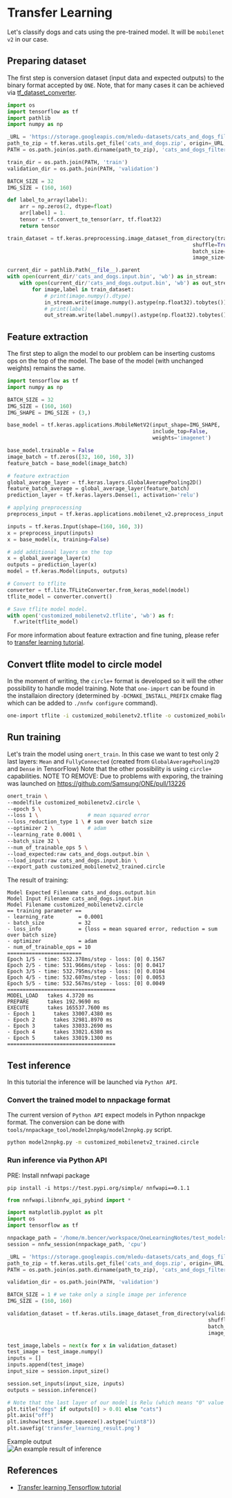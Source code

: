 # Transfer Learning

Let's classify dogs and cats using the pre-trained model. It will be `mobilenet v2` in our case.

## Preparing dataset
The first step is conversion dataset (input data and expected outputs) to the binary format accepted by `ONE`. Note, that for many cases it can be achieved via [tf_dataset_converter](https://github.com/Samsung/ONE/tree/master/tools/generate_datafile/tf_dataset_converter).

```python
import os
import tensorflow as tf
import pathlib
import numpy as np

_URL = 'https://storage.googleapis.com/mledu-datasets/cats_and_dogs_filtered.zip'
path_to_zip = tf.keras.utils.get_file('cats_and_dogs.zip', origin=_URL, extract=True)
PATH = os.path.join(os.path.dirname(path_to_zip), 'cats_and_dogs_filtered')

train_dir = os.path.join(PATH, 'train')
validation_dir = os.path.join(PATH, 'validation')

BATCH_SIZE = 32
IMG_SIZE = (160, 160)

def label_to_array(label):
    arr = np.zeros(2, dtype=float)
    arr[label] = 1.
    tensor = tf.convert_to_tensor(arr, tf.float32)
    return tensor

train_dataset = tf.keras.preprocessing.image_dataset_from_directory(train_dir,
                                                            shuffle=True,
                                                            batch_size=BATCH_SIZE,
                                                            image_size=IMG_SIZE)

current_dir = pathlib.Path(__file__).parent
with open(current_dir/'cats_and_dogs.input.bin', 'wb') as in_stream:
    with open(current_dir/'cats_and_dogs.output.bin', 'wb') as out_stream:
        for image,label in train_dataset:
            # print(image.numpy().dtype)
            in_stream.write(image.numpy().astype(np.float32).tobytes())
            # print(label)
            out_stream.write(label.numpy().astype(np.float32).tobytes())
```

## Feature extraction
The first step to align the model to our problem can be inserting customs ops on the top of the model. The base of the model (with unchanged weights) remains the same.

```python
import tensorflow as tf
import numpy as np

BATCH_SIZE = 32
IMG_SIZE = (160, 160)
IMG_SHAPE = IMG_SIZE + (3,)

base_model = tf.keras.applications.MobileNetV2(input_shape=IMG_SHAPE,
                                               include_top=False,
                                               weights='imagenet')

base_model.trainable = False
image_batch = tf.zeros([32, 160, 160, 3])
feature_batch = base_model(image_batch)

# feature extraction
global_average_layer = tf.keras.layers.GlobalAveragePooling2D()
feature_batch_average = global_average_layer(feature_batch)
prediction_layer = tf.keras.layers.Dense(1, activation='relu')

# applying preprocessing
preprocess_input = tf.keras.applications.mobilenet_v2.preprocess_input

inputs = tf.keras.Input(shape=(160, 160, 3))
x = preprocess_input(inputs)
x = base_model(x, training=False)

# add additional layers on the top
x = global_average_layer(x)
outputs = prediction_layer(x)
model = tf.keras.Model(inputs, outputs)

# Convert to tflite
converter = tf.lite.TFLiteConverter.from_keras_model(model)
tflite_model = converter.convert()

# Save tflite model model.
with open('customized_mobilenetv2.tflite', 'wb') as f:
  f.write(tflite_model)
```
For more information about feature extraction and fine tuning, please refer to [transfer learning tutorial](https://www.tensorflow.org/tutorials/images/transfer_learning).

## Convert tflite model to circle model
In the moment of writing, the `circle+` format is developed so it will the other possibility to handle model training.
Note that `one-import` can be found in the installaion directory (determined by `-DCMAKE_INSTALL_PREFIX` cmake flag which can be added to `./nnfw configure` command).
```bash
one-import tflite -i customized_mobilenetv2.tflite -o customized_mobilenetv2.circle
```

## Run training
Let's train the model using `onert_train`. In this case we want to test only 2 last layers: `Mean` and `FullyConnected` (created from `GlobalAveragePooling2D` and `Dense` in TensorFlow) Note that the other possibility is using `circle+` capabilities.
NOTE TO REMOVE: Due to problems with exporing, the training was launched on https://github.com/Samsung/ONE/pull/13226
```bash
onert_train \
--modelfile customized_mobilenetv2.circle \
--epoch 5 \
--loss 1 \                # mean squared error
--loss_reduction_type 1 \ # sum over batch size
--optimizer 2 \           # adam
--learning_rate 0.0001 \
--batch_size 32 \
--num_of_trainable_ops 5 \
--load_expected:raw cats_and_dogs.output.bin \
--load_input:raw cats_and_dogs.input.bin \
--export_path customized_mobilenetv2_trained.circle
```
The result of training:
```
Model Expected Filename cats_and_dogs.output.bin
Model Input Filename cats_and_dogs.input.bin
Model Filename customized_mobilenetv2.circle
== training parameter ==
- learning_rate        = 0.0001
- batch_size           = 32
- loss_info            = {loss = mean squared error, reduction = sum over batch size}
- optimizer            = adam
- num_of_trainable_ops = 10
========================
Epoch 1/5 - time: 532.378ms/step - loss: [0] 0.1567
Epoch 2/5 - time: 531.966ms/step - loss: [0] 0.0417
Epoch 3/5 - time: 532.795ms/step - loss: [0] 0.0104
Epoch 4/5 - time: 532.607ms/step - loss: [0] 0.0053
Epoch 5/5 - time: 532.567ms/step - loss: [0] 0.0049
===================================
MODEL_LOAD   takes 4.3720 ms
PREPARE      takes 192.9690 ms
EXECUTE      takes 165537.7600 ms
- Epoch 1      takes 33007.4380 ms
- Epoch 2      takes 32981.8970 ms
- Epoch 3      takes 33033.2690 ms
- Epoch 4      takes 33021.6380 ms
- Epoch 5      takes 33019.1300 ms
===================================
```
## Test inference
In this tutorial the inference will be launched via `Python API`.
### Convert the trained model to nnpackage format
The current version of `Python API` expect models in Python nnpackge format. The conversion can be done with `tools/nnpackage_tool/model2nnpkg/model2nnpkg.py` script.
```bash
python model2nnpkg.py -m customized_mobilenetv2_trained.circle
```
### Run inference via Python API
PRE: Install nnfwapi package
```
pip install -i https://test.pypi.org/simple/ nnfwapi==0.1.1
```
```python
from nnfwapi.libnnfw_api_pybind import *

import matplotlib.pyplot as plt
import os
import tensorflow as tf

nnpackage_path = '/home/m.bencer/workspace/OneLearningNotes/test_models/mobilenetv2/customized_mobilenetv2_trained'
session = nnfw_session(nnpackage_path, 'cpu')

_URL = 'https://storage.googleapis.com/mledu-datasets/cats_and_dogs_filtered.zip'
path_to_zip = tf.keras.utils.get_file('cats_and_dogs.zip', origin=_URL, extract=True)
PATH = os.path.join(os.path.dirname(path_to_zip), 'cats_and_dogs_filtered')

validation_dir = os.path.join(PATH, 'validation')

BATCH_SIZE = 1 # we take only a single image per inference
IMG_SIZE = (160, 160)

validation_dataset = tf.keras.utils.image_dataset_from_directory(validation_dir,
                                                                 shuffle=True,
                                                                 batch_size=BATCH_SIZE,
                                                                 image_size=IMG_SIZE)

test_image,labels = next(x for x in validation_dataset)
test_image = test_image.numpy()
inputs = []
inputs.append(test_image)
input_size = session.input_size()

session.set_inputs(input_size, inputs)
outputs = session.inference()

# Note that the last layer of our model is Relu (which means "0" value for cats detection)
plt.title("dogs" if outputs[0] > 0.01 else "cats")
plt.axis("off")
plt.imshow(test_image.squeeze().astype("uint8"))
plt.savefig('transfer_learning_result.png')
```

Example output<br/>
![An example result of inference](transfer_learning_result.png)

## References
- [Transfer learning Tensorflow tutorial](https://www.tensorflow.org/tutorials/images/transfer_learning)
